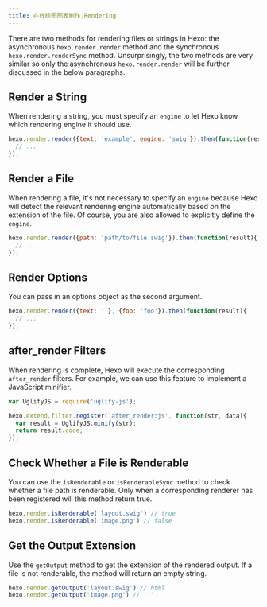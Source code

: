 ```yaml
---
title: 在线绘图图表制作,Rendering
---
```

There are two methods for rendering files or strings in Hexo: the asynchronous `hexo.render.render` method and the synchronous `hexo.render.renderSync` method. Unsurprisingly, the two methods are very similar so only the asynchronous `hexo.render.render` will be further discussed in the below paragraphs.

## Render a String

When rendering a string, you must specify an `engine` to let Hexo know which rendering engine it should use.

``` js
hexo.render.render({text: 'example', engine: 'swig'}).then(function(result){
  // ...
});
```

## Render a File

When rendering a file, it's not necessary to specify an `engine` because Hexo will detect the relevant rendering engine automatically based on the extension of the file. Of course, you are also allowed to explicitly define the `engine`.

``` js
hexo.render.render({path: 'path/to/file.swig'}).then(function(result){
  // ...
});
```

## Render Options

You can pass in an options object as the second argument.

``` js
hexo.render.render({text: ''}, {foo: 'foo'}).then(function(result){
  // ...
});
```

## after_render Filters

When rendering is complete, Hexo will execute the corresponding `after_render` filters. For example, we can use this feature to implement a JavaScript minifier.

``` js
var UglifyJS = require('uglify-js');

hexo.extend.filter.register('after_render:js', function(str, data){
  var result = UglifyJS.minify(str);
  return result.code;
});
```

## Check Whether a File is Renderable

You can use the `isRenderable` or `isRenderableSync` method to check whether a file path is renderable. Only when a corresponding renderer has been registered will this method return true.

``` js
hexo.render.isRenderable('layout.swig') // true
hexo.render.isRenderable('image.png') // false
```

## Get the Output Extension

Use the `getOutput` method to get the extension of the rendered output. If a file is not renderable, the method will return an empty string.

``` js
hexo.render.getOutput('layout.swig') // html
hexo.render.getOutput('image.png') // '''
```

